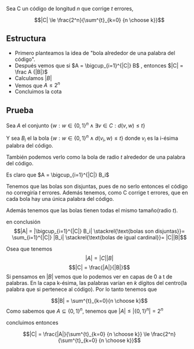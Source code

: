 Sea C un código de longitud $n$ que corrige $t$ errores,

$$|C| \le \frac{2^n}{\sum^{t}_{k=0} {n \choose k}}$$
## Estructura

- Primero planteamos la idea de "bola alrededor de una palabra del código".
- Después vemos que si $A = \bigcup_{i=1}^{|C|} B$ , entonces $|C| = \frac A {|B|}$ 
- Calculamos $|B|$
- Vemos que $A \le 2^n$
- Concluimos la cota

## Prueba

Sea $A$ el conjunto $\{w : w \in \{0, 1\}^n \land \exists v\in C : d(v, w) \le t\}$

Y sea $B_i$ el la bola $\{w : w \in \{0, 1\}^n \land d(v_i, w) \le t\}$ donde $v_i$ es la i-ésima palabra del código.

También podemos verlo como la bola de radio $t$ alrededor de una palabra del código.

Es claro que $A = \bigcup_{i=1}^{|C|} B_i$

Tenemos que las bolas son disjuntas, pues de no serlo entonces el código no corregiría $t$ errores. Además tenemos, como C corrige t errores, que en cada bola hay una única palabra del código.

Además tenemos que las bolas tienen todas el mismo tamaño(radio $t$).

en conclusión
$$|A| = |\bigcup_{i=1}^{|C|} B_i| \stackrel{\text{bolas son disjuntas}}= \sum_{i=1}^{|C|} |B_i| \stackrel{\text{bolas de igual cardinal}}= |C||B|$$

Osea que tenemos
$$|A| = |C||B|$$
$$|C| = \frac{|A|}{|B|}$$
Si pensamos en $|B|$ vemos que lo podemos ver en capas de 0 a t de palabras. En la capa k-ésima, las palabras varían en $k$ dígitos del centro(la palabra que si pertenece al código). Por lo tanto tenemos que

$$|B| = \sum^{t}_{k=0}{n \choose k}$$
Como sabemos que $A \subseteq \{0, 1\}^n$, tenemos que $|A| \le |\{0, 1\}^n| = 2^n$

concluimos entonces

$$|C| = \frac{|A|}{\sum^{t}_{k=0} {n \choose k}} \le \frac{2^n}{\sum^{t}_{k=0} {n \choose k}}$$
